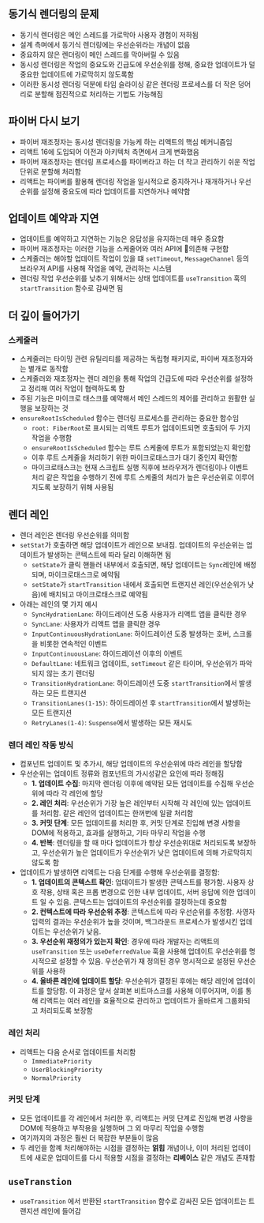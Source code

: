 ## 동기식 렌더링의 문제
- 동기식 렌더링은 메인 스레드를 가로막아 사용자 경험이 저하됨
- 설계 측며에서 동기식 렌더링에는 우선순위라는 개념이 없음
- 중요하지 않은 렌더링이 메인 스레드를 막아버릴 수 있음
- 동시성 렌더링은 작업의 중요도와 긴급도에 우선순위를 정해, 중요한 업데이트가 덜 중요한 업데이트에 가로막히지 않도록함
- 이러한 동시성 렌더링 덕분에 타임 슬라이싱 같은 렌더링 프로세스를 더 작은 덩어리로 분할해 점진적으로 처리하는 기법도 가능해짐

## 파이버 다시 보기
- 파이버 재조정자는 동시성 렌더링을 가능케 하는 리액트의 핵심 메커니즘임
- 리액트 16에 도입되어 이전과 아키텍처 측면에서 크게 변화했음
- 파이버 재조정자는 렌더링 프로세스를 파이버라고 하는 더 작고 관리하기 쉬운 작업 단위로 분할해 처리함
- 리액트는 파이버를 활용해 렌더링 작업을 일시적으로 중지하거나 재개하거나 우선순위를 설정해 중요도에 따라 업데이트를 지연하거나 예약함

## 업데이트 예약과 지연
- 업데이트를 예약하고 지연하는 기능은 응답성을 유지하는데 매우 중요함
- 파이버 재조정자는 이러한 기능을 스케줄어와 여러 API에 의존해 구현함
- 스케줄러는 해야할 업데이트 작업이 있을 떄 `setTimeout`, `MessageChannel` 등의 브라우저 API를 사용해 작업을 예약, 관리하는 시스템
- 렌더링 작업 우선순위를 낮추기 위해서는 상태 업데이트를 `useTransition` 훅의 `startTransition` 함수로 감싸면 됨

## 더 깊이 들어가기
### 스케줄러
- 스케줄러는 타이밍 관련 유틸리티를 제공하는 독립형 패키지로, 파이버 재조정자와는 별개로 동작함
- 스케줄러와 재조정자는 렌더 레인을 통해 작업의 긴급도에 따라 우선순위를 설정하고 정리해 여러 작업이 협력하도록 함
- 주된 기능은 마이크로 태스크를 예약해서 메인 스레드의 제어를 관리하고 원활한 실행을 보장하는 것
- `ensureRootIsScheduled` 함수는 렌더링 프로세스를 관리하는 중요한 함수임
	- `root: FiberRoot`로 표시되는 리액트 루트가 업데이트되면 호출되어 두 가지 작업을 수행함
	- `ensureRootIsScheduled` 함수는 루트 스케줄에 루트가 포함되었는지 확인함
	- 이후 루트 스케줄을 처리하기 위한 마이크로태스크가 대기 중인지 확인함
	- 마이크로태스크는 현재 스크립트 실행 직후에 브라우저가 렌더링이나 이벤트 처리 같은 작업을 수행하기 전에 루트 스케줄의 처리가 높은 우선순위로 이루어지도록 보장하기 위해 사용됨

## 렌더 레인
- 렌더 레인은 렌더링 우선순위를 의미함
- `setStat`가 호출하면 해당 업데이트가 레인으로 보내짐. 업데이트의 우선순위는 업데이트가 발생하는 콘텍스트에 따라 달리 이해하면 됨
	- `setState`가 클릭 핸들러 내부에서 호출되면, 해당 업데이트는 `Sync`레인에 배정되며, 마이크로태스크로 예약됨
	- `setState`가 `startTransition` 내에서 호출되면 트랜지션 레인(우선순위가 낮음)에 배치되고 마이크로태스크로 예약됨
- 아래는 레인의 몇 가지 예시
	- `SyncHydrationLane`: 하이드레이션 도중 사용자가 리액트 앱을 클릭한 경우
	- `SyncLane`: 사용자가 리액트 앱을 클릭한 경우
	- `InputContinuousHydrationLane`: 하이드레이션 도중 발생하는 호버, 스크롤을 비롯한 연속적인 이벤트
	- `InputContinuousLane`: 하이드레이션 이후의 이벤트
	- `DefaultLane`: 네트워크 업데이트, `setTimeout` 같은 타이머, 우선순위가 파악되지 않는 초기 렌더링
	- `TransitionHydrationLane`: 하이드레이션 도중 `startTransition`에서 발생하는 모든 트랜지션
	- `TransitionLanes(1-15)`: 하이드레이션 후 `startTransition`에서 발생하는 모든 트랜지션
	- `RetryLanes(1-4)`: `Suspense`에서 발생하는 모든 재시도

### 렌더 레인 작동 방식
- 컴포넌트 업데이트 및 추가시, 해당 업데이트의 우선순위에 따라 레인을 할당함
- 우선순위는 업데이트 정류와 컴포넌트의 가시성같은 요인에 따라 정해짐
	- **1. 업데이트 수집**: 마지막 렌더링 이후에 예약된 모든 업데이트를 수집해 우선순위에 따라 각 레인에 할당
	- **2. 레인 처리**: 우선순위가 가장 높은 레인부터 시작해 각 레인에 있는 업데이트를 처리함. 같은 레인의 업데이트는 한꺼번에 일괄 처리함
	- **3. 커밋 단계**: 모든 업데이트를 처리한 후, 커밋 단계로 진입해 변경 사항을 DOM에 적용하고, 효과를 실행하고, 기타 마무리 작업을 수행
	- **4. 반복**: 렌더링을 할 때 마다 업데이트가 항상 우선순위대로 처리되도록 보장하고, 우선순위가 높은 업데이트가 우선순위가 낮은 업데이트에 의해 가로막히지 않도록 함
- 업데이트가 발생하면 리액트는 다음 단계를 수행해 우선순위를 결정함:
	- **1. 업데이트의 콘텍스트 확인**: 업데이트가 발생한 콘텍스트를 평가함. 사용자 상호 작용, 상태 혹은 프롭 변경으로 인한 내부 업데이트, 서버 응답에 의한 업데이트 일 수 있음. 콘텍스트는 업데이트의 우선순위를 결정하는데 중요함
	- **2. 컨텍스트에 따라 우선순위 추정**: 콘텍스트에 따라 우선순위를 추정함. 사영자 입력의 결과는 우선순위가 높을 것이며, 백그라운드 프로세스가 발생시킨 업데이트는 우선순위가 낮음.
	- **3. 우선순위 재정의가 있는지 확인**: 경우에 따라 개발자는 리액트의 `useTransition` 또는 `useDeferredValue` 훅을 사용해 업데이트 우선순위를 명시적으로 설정할 수 있음. 우선순위가 재 정의된 경우 명시적으로 설정된 우선순위를 사용하
	- **4. 올바른 레인에 업데이트 할당**: 우선순위가 결정된 후에는 해당 레인에 업데이트를 할당함. 이 과정은 앞서 살펴본 비트마스크를 사용해 이루어지며, 이를 통해 리액트는 여러 레인을 효율적으로 관리하고 업데이트가 올바르게 그룹화되고 처리되도록 보장함

### 레인 처리
- 리액트는 다음 순서로 업데이트를 처리함
	- `ImmediatePriority`
	- `UserBlockingPriority`
	- `NormalPriority`

### 커밋 단계
- 모든 업데이트를 각 레인에서 처리한 후, 리액트는 커밋 단계로 진입해 변경 사항을 DOM에 적용하고 부작용을 실행하며 그 외 마무리 작업을 수행함
- 여기까지의 과정은 훨씬 더 복잡한 부분들이 많음
- 두 레인을 함꼐 처리해야하는 시점을 결정하는 **얽힘** 개념이나, 이미 처리된 업데이트에 새로운 업데이트를 다시 적용할 시점을 결정하는 **리베이스** 같은 개념도 존재함

## `useTranstion`
- `useTransition` 에서 반환된 `startTransition` 함수로 감싸진 모든 업데이트는 트랜지션 레인에 들어감